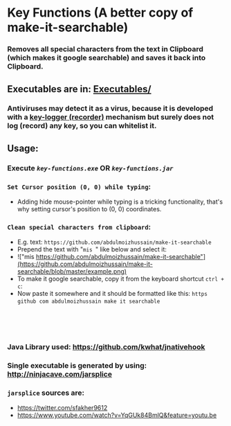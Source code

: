 # Key Functions (A better copy of make-it-searchable)
### Removes all special characters from the text in Clipboard (which makes it google searchable) and saves it back into Clipboard.

## Executables are in: [Executables/](https://github.com/abdulmoizhussain/key-functions/tree/master/Executables)

### Antiviruses may detect it as a virus, because it is developed with a [key-logger (recorder)](https://en.wikipedia.org/wiki/Keystroke_logging) mechanism but surely does not log (record) any key, so you can whitelist it.

## Usage:
### Execute ***`key-functions.exe`*** OR ***`key-functions.jar`***

### `Set Cursor position (0, 0) while typing`: ###
* Adding hide mouse-pointer while typing is a tricking functionality, that's why setting cursor's position to (0, 0) coordinates.

### `Clean special characters from clipboard`: ###
* E.g. text: `https://github.com/abdulmoizhussain/make-it-searchable`
* Prepend the text with "`mis `" like below and select it:
* !["mis https://github.com/abdulmoizhussain/make-it-searchable"](https://github.com/abdulmoizhussain/make-it-searchable/blob/master/example.png)
* To make it google searchable, copy it from the keyboard shortcut `ctrl + c`:
* Now paste it somewhere and it should be formatted like this: `https github com abdulmoizhussain make it searchable`

<br><br>
&nbsp;
### Java Library used: https://github.com/kwhat/jnativehook
### Single executable is generated by using: http://ninjacave.com/jarsplice
### `jarsplice` sources are:
* https://twitter.com/sfakher9612
* https://www.youtube.com/watch?v=YqGUk84BmlQ&feature=youtu.be
